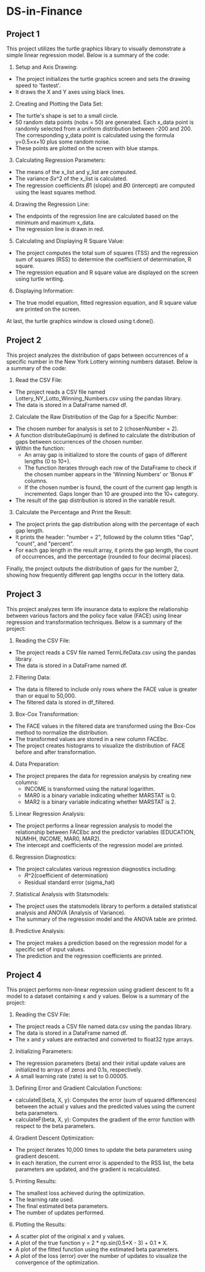 # DS-in-Finance
## Project 1
This project utilizes the turtle graphics library to visually demonstrate a simple linear regression model. Below is a summary of the code:

1. Setup and Axis Drawing:
- The project initializes the turtle graphics screen and sets the drawing speed to 'fastest'.
- It draws the X and Y axes using black lines.

2. Creating and Plotting the Data Set:
- The turtle's shape is set to a small circle.
- 50 random data points (nobs = 50) are generated. Each x_data point is randomly selected from a uniform distribution between -200 and 200. The corresponding y_data point is calculated using the formula y=0.5×x+10 plus some random noise.
- These points are plotted on the screen with blue stamps.

3. Calculating Regression Parameters:
- The means of the x_list and y_list are computed.
- The variance 𝑆𝑥^2 of the x_list is calculated.
- The regression coefficients 
𝐵1 (slope) and 𝐵0 (intercept) are computed using the least squares method.

4. Drawing the Regression Line:
- The endpoints of the regression line are calculated based on the minimum and maximum x_data.
- The regression line is drawn in red.

5. Calculating and Displaying R Square Value:
- The project computes the total sum of squares (TSS) and the regression sum of squares (RSS) to determine the coefficient of determination, R square.
- The regression equation and R square value are displayed on the screen using turtle writing.

6. Displaying Information:
- The true model equation, fitted regression equation, and R square value are printed on the screen.

At last, the turtle graphics window is closed using t.done().

## Project 2
This project analyzes the distribution of gaps between occurrences of a specific number in the New York Lottery winning numbers dataset. Below is a summary of the code:

1. Read the CSV File:
- The project reads a CSV file named Lottery_NY_Lotto_Winning_Numbers.csv using the pandas library.
- The data is stored in a DataFrame named df.

2. Calculate the Raw Distribution of the Gap for a Specific Number:
- The chosen number for analysis is set to 2 (chosenNumber = 2).
- A function distributeGap(num) is defined to calculate the distribution of gaps between occurrences of the chosen number.
- Within the function:
    - An array gap is initialized to store the counts of gaps of different lengths (0 to 10+).
    - The function iterates through each row of the DataFrame to check if the chosen number appears in the 'Winning Numbers' or 'Bonus #' columns.
    - If the chosen number is found, the count of the current gap length is incremented. Gaps longer than 10 are grouped into the 10+ category.
- The result of the gap distribution is stored in the variable result.

3. Calculate the Percentage and Print the Result:
- The project prints the gap distribution along with the percentage of each gap length.
- It prints the header: "number = 2", followed by the column titles "Gap", "count", and "percent".
- For each gap length in the result array, it prints the gap length, the count of occurrences, and the percentage (rounded to four decimal places).

Finally, the project outputs the distribution of gaps for the number 2, showing how frequently different gap lengths occur in the lottery data.

## Project 3
This project analyzes term life insurance data to explore the relationship between various factors and the policy face value (FACE) using linear regression and transformation techniques. Below is a summary of the project:

1. Reading the CSV File:
- The project reads a CSV file named TermLifeData.csv using the pandas library.
- The data is stored in a DataFrame named df.

2.  Filtering Data:
- The data is filtered to include only rows where the FACE value is greater than or equal to 50,000.
- The filtered data is stored in df_filtered.

3. Box-Cox Transformation:
- The FACE values in the filtered data are transformed using the Box-Cox method to normalize the distribution.
- The transformed values are stored in a new column FACEbc.
- The project creates histograms to visualize the distribution of FACE before and after transformation.

4. Data Preparation:
- The project prepares the data for regression analysis by creating new columns:
    - INCOME is transformed using the natural logarithm.
    - MAR0 is a binary variable indicating whether MARSTAT is 0.
    - MAR2 is a binary variable indicating whether MARSTAT is 2.

5. Linear Regression Analysis:
- The project performs a linear regression analysis to model the relationship between FACEbc and the predictor variables (EDUCATION, NUMHH, INCOME, MAR0, MAR2).
- The intercept and coefficients of the regression model are printed.

6. Regression Diagnostics:
- The project calculates various regression diagnostics including:
    - 𝑅^2(coefficient of determination)
    - Residual standard error (sigma_hat)

7. Statistical Analysis with Statsmodels:
- The project uses the statsmodels library to perform a detailed statistical analysis and ANOVA (Analysis of Variance).
- The summary of the regression model and the ANOVA table are printed.

8. Predictive Analysis:
- The project makes a prediction based on the regression model for a specific set of input values.
- The prediction and the regression coefficients are printed.

## Project 4
This project performs non-linear regression using gradient descent to fit a model to a dataset containing x and y values. Below is a summary of the project:

1. Reading the CSV File:
- The project reads a CSV file named data.csv using the pandas library.
- The data is stored in a DataFrame named df.
- The x and y values are extracted and converted to float32 type arrays.

2. Initializing Parameters:
- The regression parameters (beta) and their initial update values are initialized to arrays of zeros and 0.1s, respectively.
- A small learning rate (rate) is set to 0.00005.

3. Defining Error and Gradient Calculation Functions:
- calculateE(beta, X, y): Computes the error (sum of squared differences) between the actual y values and the predicted values using the current beta parameters.
- calculateF(beta, X, y): Computes the gradient of the error function with respect to the beta parameters.

4. Gradient Descent Optimization:
- The project iterates 10,000 times to update the beta parameters using gradient descent.
- In each iteration, the current error is appended to the RSS list, the beta parameters are updated, and the gradient is recalculated.

5. Printing Results:
- The smallest loss achieved during the optimization.
- The learning rate used.
- The final estimated beta parameters.
- The number of updates performed.

6. Plotting the Results:
- A scatter plot of the original x and y values.
- A plot of the true function y = 2 * np.sin(0.5*X - 3) + 0.1 * X.
- A plot of the fitted function using the estimated beta parameters.
- A plot of the loss (error) over the number of updates to visualize the convergence of the optimization.
